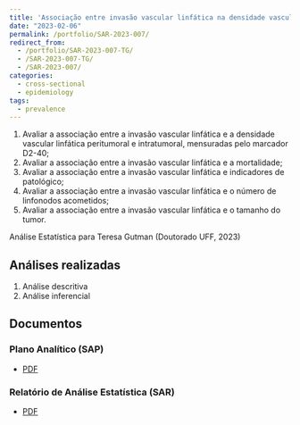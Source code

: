 ```yaml
---
title: 'Associação entre invasão vascular linfática na densidade vascular linfática e mortalidade em pacientes com câncer de mama: estudo transversal'
date: "2023-02-06"
permalink: /portfolio/SAR-2023-007/
redirect_from:
  - /portfolio/SAR-2023-007-TG/
  - /SAR-2023-007-TG/
  - /SAR-2023-007/
categories:
  - cross-sectional
  - epidemiology
tags:
  - prevalence
---
```


1. Avaliar a associação entre a invasão vascular linfática e a densidade vascular linfática peritumoral e intratumoral, mensuradas pelo marcador D2-40;
1. Avaliar a associação entre a invasão vascular linfática e a mortalidade;
1. Avaliar a associação entre a invasão vascular linfática e indicadores de patológico;
1. Avaliar a associação entre a invasão vascular linfática e o número de linfonodos acometidos;
1. Avaliar a associação entre a invasão vascular linfática e o tamanho do tumor.

Análise Estatística para Teresa Gutman (Doutorado UFF, 2023)
<!-- Relatório técnico para PESSOA (Doutorado UFF, 2023) -->

## Análises realizadas

1. Análise descritiva
1. Análise inferencial

## Documentos

<!-- O cliente solicitou que esta análise seja mantida confidencial até uma futura data, determinada pelo próprio cliente. -->
<!-- Todos os documentos gerados nessa consultoria portanto não foram publicados online e apenas o título e o ano da análise foram incluídas no portfólio do consultor. -->
<!-- Após a data acordada, os documentos serão disponibilizados. -->

<!-- O cliente solicitou que esta análise seja mantida confidencial. -->
<!-- Todos os documentos gerados nessa consultoria portanto não foram publicados online e apenas o título e o ano da análise foram incluídas no portfólio do consultor. -->

### Plano Analítico (SAP)

- [PDF][sap]

### Relatório de Análise Estatística (SAR)

- [PDF][sar]

<!-- ## Análises associadas -->

<!-- Esta análise é parte de um projeto maior e é suportada por outras análises, disponíveis abaixo. -->

<!-- **[assoc_title]** -->

<!-- <[assoc_link]> -->

<!-- --- -->

[sap]: /files/SAP-2023-007-TG-v01.pdf
[sar]: /files/SAR-2023-007-TG-v01.pdf
